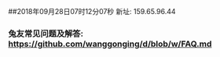 ##2018年09月28日07时12分07秒 新址: 159.65.96.44
### 兔友常见问题及解答: https://github.com/wanggonging/d/blob/w/FAQ.md
